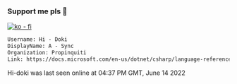 ### Support me pls 🙏

[![ko - fi](https://ko-fi.com/img/githubbutton_sm.svg)](https://ko-fi.com/O5O4D6DP7)

  ```txt
  Username: Hi - Doki
  DisplayName: A - Sync
  Organization: Propinquiti
  Link: https://docs.microsoft.com/en-us/dotnet/csharp/language-reference/keywords/async
  ```       
 Hi-doki was last seen online at 04:37 PM GMT, June 14 2022
